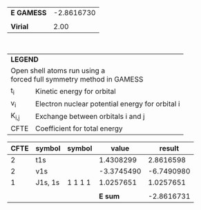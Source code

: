 <div class="grid-wrapper" id="integrals-table-2">

<div id="table1">

|              |            |
| ------------ | ---------- |
| **E GAMESS** | -2.8616730 |
|              |            |
| **Virial**   | 2.00       |

<table style="margin-top: 3rem">
<tr>
  <td colspan="2">
    <b>LEGEND</b>
  </td>
</tr>
<tr>
  <td colspan="2">
    Open shell atoms run using a <br>forced full symmetry method in GAMESS
  </td>
</tr>
<tr>
  <td>t<sub>i</sub></td> <td> Kinetic energy for orbital</td>
</tr>
<tr>
  <td>v<sub>i</sub></td> <td>Electron nuclear potential energy for orbital i</td>
</tr>
<tr>
  <td>K<sub>i,j</sub></td>  <td>Exchange between orbitals i and j</td>
</tr>
<tr>
  <td>CFTE</td> <td>Coefficient for total energy</td>
</tr>
</table>

</div>

<div id="table2">

| CFTE | symbol  | symbol  | value      | result     |
| ---- | ------- | ------- | ---------- | ---------- |
| 2    | t1s     |         | 1.4308299  | 2.8616598  |
| 2    | v1s     |         | -3.3745490 | -6.7490980 |
| 1    | J1s, 1s | 1 1 1 1 | 1.0257651  | 1.0257651  |
|      |         |         |            |            |
|      |         |         | **E sum**  | -2.8616731 |

</div>

</div>
